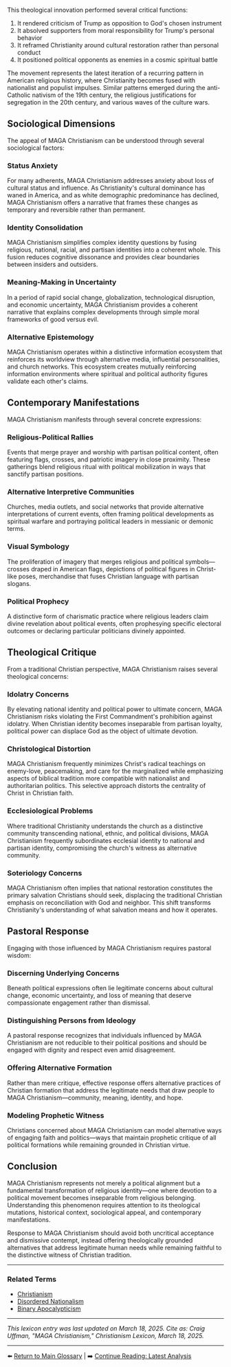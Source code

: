 This theological innovation performed several critical functions:

1. It rendered criticism of Trump as opposition to God's chosen instrument
2. It absolved supporters from moral responsibility for Trump's personal behavior
3. It reframed Christianity around cultural restoration rather than personal conduct
4. It positioned political opponents as enemies in a cosmic spiritual battle

The movement represents the latest iteration of a recurring pattern in American religious history, where Christianity becomes fused with nationalist and populist impulses. Similar patterns emerged during the anti-Catholic nativism of the 19th century, the religious justifications for segregation in the 20th century, and various waves of the culture wars.

## Sociological Dimensions

The appeal of MAGA Christianism can be understood through several sociological factors:

### Status Anxiety
For many adherents, MAGA Christianism addresses anxiety about loss of cultural status and influence. As Christianity's cultural dominance has waned in America, and as white demographic predominance has declined, MAGA Christianism offers a narrative that frames these changes as temporary and reversible rather than permanent.

### Identity Consolidation
MAGA Christianism simplifies complex identity questions by fusing religious, national, racial, and partisan identities into a coherent whole. This fusion reduces cognitive dissonance and provides clear boundaries between insiders and outsiders.

### Meaning-Making in Uncertainty
In a period of rapid social change, globalization, technological disruption, and economic uncertainty, MAGA Christianism provides a coherent narrative that explains complex developments through simple moral frameworks of good versus evil.

### Alternative Epistemology
MAGA Christianism operates within a distinctive information ecosystem that reinforces its worldview through alternative media, influential personalities, and church networks. This ecosystem creates mutually reinforcing information environments where spiritual and political authority figures validate each other's claims.

## Contemporary Manifestations

MAGA Christianism manifests through several concrete expressions:

### Religious-Political Rallies
Events that merge prayer and worship with partisan political content, often featuring flags, crosses, and patriotic imagery in close proximity. These gatherings blend religious ritual with political mobilization in ways that sanctify partisan positions.

### Alternative Interpretive Communities
Churches, media outlets, and social networks that provide alternative interpretations of current events, often framing political developments as spiritual warfare and portraying political leaders in messianic or demonic terms.

### Visual Symbology
The proliferation of imagery that merges religious and political symbols—crosses draped in American flags, depictions of political figures in Christ-like poses, merchandise that fuses Christian language with partisan slogans.

### Political Prophecy
A distinctive form of charismatic practice where religious leaders claim divine revelation about political events, often prophesying specific electoral outcomes or declaring particular politicians divinely appointed.

## Theological Critique

From a traditional Christian perspective, MAGA Christianism raises several theological concerns:

### Idolatry Concerns
By elevating national identity and political power to ultimate concern, MAGA Christianism risks violating the First Commandment's prohibition against idolatry. When Christian identity becomes inseparable from partisan loyalty, political power can displace God as the object of ultimate devotion.

### Christological Distortion
MAGA Christianism frequently minimizes Christ's radical teachings on enemy-love, peacemaking, and care for the marginalized while emphasizing aspects of biblical tradition more compatible with nationalist and authoritarian politics. This selective approach distorts the centrality of Christ in Christian faith.

### Ecclesiological Problems
Where traditional Christianity understands the church as a distinctive community transcending national, ethnic, and political divisions, MAGA Christianism frequently subordinates ecclesial identity to national and partisan identity, compromising the church's witness as alternative community.

### Soteriology Concerns
MAGA Christianism often implies that national restoration constitutes the primary salvation Christians should seek, displacing the traditional Christian emphasis on reconciliation with God and neighbor. This shift transforms Christianity's understanding of what salvation means and how it operates.

## Pastoral Response

Engaging with those influenced by MAGA Christianism requires pastoral wisdom:

### Discerning Underlying Concerns
Beneath political expressions often lie legitimate concerns about cultural change, economic uncertainty, and loss of meaning that deserve compassionate engagement rather than dismissal.

### Distinguishing Persons from Ideology
A pastoral response recognizes that individuals influenced by MAGA Christianism are not reducible to their political positions and should be engaged with dignity and respect even amid disagreement.

### Offering Alternative Formation
Rather than mere critique, effective response offers alternative practices of Christian formation that address the legitimate needs that draw people to MAGA Christianism—community, meaning, identity, and hope.

### Modeling Prophetic Witness
Christians concerned about MAGA Christianism can model alternative ways of engaging faith and politics—ways that maintain prophetic critique of all political formations while remaining grounded in Christian virtue.

## Conclusion

MAGA Christianism represents not merely a political alignment but a fundamental transformation of religious identity—one where devotion to a political movement becomes inseparable from religious belonging. Understanding this phenomenon requires attention to its theological mutations, historical context, sociological appeal, and contemporary manifestations.

Response to MAGA Christianism should avoid both uncritical acceptance and dismissive contempt, instead offering theologically grounded alternatives that address legitimate human needs while remaining faithful to the distinctive witness of Christian tradition.

---

### Related Terms
- [Christianism](#) 
- [Disordered Nationalism](#)
- [Binary Apocalypticism](#)

---

*This lexicon entry was last updated on March 18, 2025. Cite as: Craig Uffman, "MAGA Christianism," Christianism Lexicon, March 18, 2025.*

---

⬅️ [Return to Main Glossary](#) | ➡️ [Continue Reading: Latest Analysis](#)
